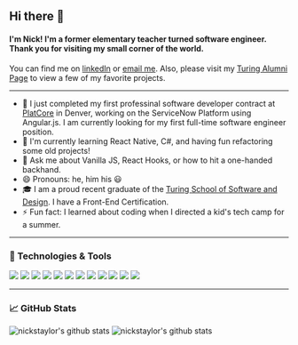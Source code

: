 
## Hi there 👋

####  I'm Nick!  I'm a former elementary teacher turned software engineer.  Thank you for visiting my small corner of the world.

You can find me on [linkedIn][1] or [email me](nickstaylor@gmail.com).  Also, please visit my [Turing Alumni Page](https://alumni.turing.io/alumni/nick-taylor) to view a few of my favorite projects.

<!-- Links to your social media accounts -->

[1]: https://www.linkedin.com/in/nick-s-taylor/
___

- 🔭 I just completed my first professinal software developer contract at [PlatCore](https://www.platcore.com/) in Denver, working on the ServiceNow Platform using Angular.js.  I am currently looking for my first full-time software engineer position.
- 🌱 I'm currently learning React Native, C#, and having fun refactoring some old projects!
- 💬 Ask me about Vanilla JS, React Hooks, or how to hit a one-handed backhand.
- 😄 Pronouns: he, him his 😃
- 🎓 I am a proud recent graduate of the [Turing School of Software and Design](www.turing.io).  I have a Front-End Certification.
- ⚡ Fun fact: I learned about coding when I directed a kid's tech camp for a summer.
___
### 🔧 Technologies & Tools

![](https://img.shields.io/badge/JavaScript-informational?style=flat&logo=javascript&logoColor=892bbb&color=2bbc8a)
![](https://img.shields.io/badge/ServiceNow-informational?style=flat&logo=servicenow&logoColor=892bbb&color=2bbc8a)
![](https://img.shields.io/badge/React-informational?style=flat&logo=react&logoColor=892bbb&color=2bbc8a)
![](https://img.shields.io/badge/Redux-informational?style=flat&logo=redux&logoColor=892bbb&color=2bbc8a)
![](https://img.shields.io/badge/Angular.js-informational?style=flat&logo=angular&logoColor=892bbb&color=2bbc8a)
![](https://img.shields.io/badge/jQuery-informational?style=flat&logo=jquery&logoColor=892bbb&color=2bbc8a)
![](https://img.shields.io/badge/HTML-informational?style=flat&logo=html5&logoColor=892bbb&color=2bbc8a)
![](https://img.shields.io/badge/CSS-informational?style=flat&logo=css3&logoColor=892bbb&color=2bbc8a)
![](https://img.shields.io/badge/Mocha-informational?style=flat&logo=mocha&logoColor=892bbb&color=2bbc8a)
![](https://img.shields.io/badge/chai-informational?style=flat&logo=chai&logoColor=892bbb&color=2bbc8a)
![](https://img.shields.io/badge/Jest-informational?style=flat&logo=jest&logoColor=892bbb&color=2bbc8a)
![](https://img.shields.io/badge/Git-informational?style=flat&logo=git&logoColor=892bbb&color=2bbc8a)
___
### 📈 GitHub Stats
![nickstaylor's github stats](https://github-readme-stats.vercel.app/api?username=nickstaylor&show_icons=true&theme=tokyonight)
![nickstaylor's github stats](https://github-readme-stats.vercel.app/api/top-langs/?username=nickstaylor&show_icons=true&theme=tokyonight)


